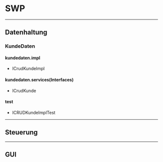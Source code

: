 # SWP


---
Datenhaltung
---

### KundeDaten
#### kundedaten.impl
- ICrudKundeImpl

#### kundedaten.services(Interfaces)
- ICrudKunde

#### test
- ICRUDKundeImplTest

---
Steuerung
---


---
GUI
---






